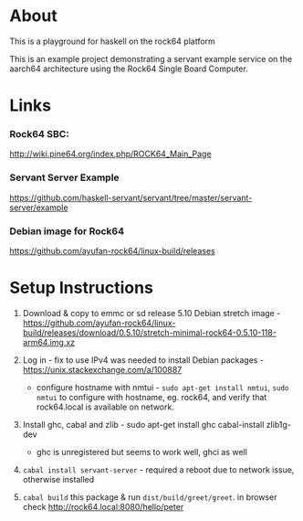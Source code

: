 # About 
This is a playground for haskell on the rock64 platform

This is an example project demonstrating a servant example service on the aarch64 
architecture using the Rock64 Single Board Computer.

# Links
### Rock64 SBC:
http://wiki.pine64.org/index.php/ROCK64_Main_Page

### Servant Server Example
https://github.com/haskell-servant/servant/tree/master/servant-server/example

### Debian image for Rock64
https://github.com/ayufan-rock64/linux-build/releases

# Setup Instructions
1. Download & copy to emmc or sd release 5.10 Debian stretch image - https://github.com/ayufan-rock64/linux-build/releases/download/0.5.10/stretch-minimal-rock64-0.5.10-118-arm64.img.xz

2. Log in - fix to use IPv4 was needed to install Debian packages - https://unix.stackexchange.com/a/100887

   * configure hostname with nmtui - `sudo apt-get install nmtui`, `sudo nmtui` to configure with hostname, eg. rock64, and verify that rock64.local is available on network.

3. Install ghc, cabal and zlib - sudo apt-get install ghc cabal-install zlib1g-dev 

   * ghc is unregistered but seems to work well, ghci as well

4. `cabal install servant-server` - required a reboot due to network issue, otherwise installed 

5. `cabal build` this package & run `dist/build/greet/greet`.  in browser check http://rock64.local:8080/hello/peter

